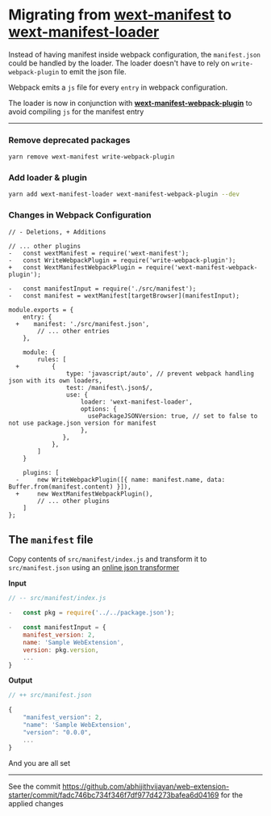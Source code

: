 # Migrating from [wext-manifest](https://www.npmjs.com/package/wext-manifest) to [wext-manifest-loader](https://www.npmjs.com/package/wext-manifest-loader)

Instead of having manifest inside webpack configuration, the `manifest.json` could be handled by the loader.
The loader doesn't have to rely on `write-webpack-plugin` to emit the json file.

Webpack emits a `js` file for every `entry` in webpack configuration.

The loader is now in conjunction with **[wext-manifest-webpack-plugin](https://www.npmjs.com/package/wext-manifest-webpack-plugin)** to avoid compiling `js` for the manifest entry

<hr />

### Remove deprecated packages

```sh
yarn remove wext-manifest write-webpack-plugin
```

### Add loader & plugin

```sh
yarn add wext-manifest-loader wext-manifest-webpack-plugin --dev
```

### Changes in Webpack Configuration

```
// - Deletions, + Additions

// ... other plugins
-   const wextManifest = require('wext-manifest');
-   const WriteWebpackPlugin = require('write-webpack-plugin');
+   const WextManifestWebpackPlugin = require('wext-manifest-webpack-plugin');

-   const manifestInput = require('./src/manifest');
-   const manifest = wextManifest[targetBrowser](manifestInput);

module.exports = {
    entry: {
  +    manifest: './src/manifest.json',
        // ... other entries
    },

    module: {
        rules: [
  +         {
                type: 'javascript/auto', // prevent webpack handling json with its own loaders,
                test: /manifest\.json$/,
                use: {
                    loader: 'wext-manifest-loader',
                    options: {
                      usePackageJSONVersion: true, // set to false to not use package.json version for manifest
                    },
               },
            },
        ]
    }

    plugins: [
  -     new WriteWebpackPlugin([{ name: manifest.name, data: Buffer.from(manifest.content) }]),
  +     new WextManifestWebpackPlugin(),
        // ... other plugins
    ]
};
```

## The `manifest` file

Copy contents of `src/manifest/index.js` and transform it to `src/manifest.json` using an [online json transformer](https://jsonformatter.curiousconcept.com/)

**Input**
```js
// -- src/manifest/index.js

-   const pkg = require('../../package.json');

-   const manifestInput = {
    manifest_version: 2,
    name: 'Sample WebExtension',
    version: pkg.version,
    ...
}
```
**Output**
```js
// ++ src/manifest.json

{
    "manifest_version": 2,
    "name": 'Sample WebExtension',
    "version": "0.0.0",
    ...
}

```

And you are all set

<hr />

See the commit https://github.com/abhijithvijayan/web-extension-starter/commit/fadc746bc734f346f7df977d4273bafea6d04169 for the applied changes
